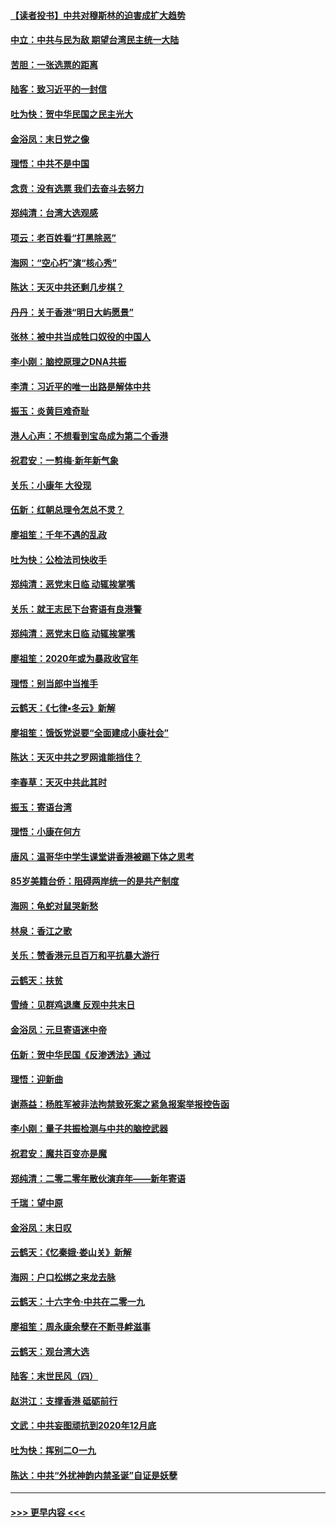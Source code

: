 #### [【读者投书】中共对穆斯林的迫害成扩大趋势](../pages/nsc993/n11791371.md?t=01141331) 
#### [中立：中共与民为敌 期望台湾民主统一大陆](../pages/nsc993/n11790392.md?t=01141331) 
#### [苦胆：一张选票的距离](../pages/nsc993/n11788914.md?t=01141331) 
#### [陆客：致习近平的一封信](../pages/nsc993/n11788867.md?t=01141331) 
#### [吐为快：贺中华民国之民主光大](../pages/nsc993/n11788618.md?t=01141331) 
#### [金浴凤：末日党之像](../pages/nsc993/n11787475.md?t=01141331) 
#### [理悟：中共不是中国](../pages/nsc993/n11787463.md?t=01141331) 
#### [念贲：没有选票  我们去奋斗去努力](../pages/nsc993/n11787398.md?t=01141331) 
#### [郑纯清：台湾大选观感](../pages/nsc993/n11786210.md?t=01141331) 
#### [项云：老百姓看“打黑除恶”](../pages/nsc993/n11785398.md?t=01141331) 
#### [海网：“空心朽”演“核心秀”](../pages/nsc993/n11783874.md?t=01141331) 
#### [陈达：天灭中共还剩几步棋？](../pages/nsc993/n11783719.md?t=01141331) 
#### [丹丹：关于香港“明日大屿愿景”](../pages/nsc993/n11783273.md?t=01141331) 
#### [张林：被中共当成牲口奴役的中国人](../pages/nsc993/n11782397.md?t=01141331) 
#### [李小刚：脑控原理之DNA共振](../pages/nsc993/n11780962.md?t=01141331) 
#### [李清：习近平的唯一出路是解体中共](../pages/nsc993/n11780866.md?t=01141331) 
#### [振玉：炎黄巨难奇耻](../pages/nsc993/n11779632.md?t=01141331) 
#### [港人心声：不想看到宝岛成为第二个香港](../pages/nsc993/n11778817.md?t=01141331) 
#### [祝君安：一剪梅‧新年新气象](../pages/nsc993/n11776340.md?t=01141331) 
#### [关乐：小康年 大役现](../pages/nsc993/n11774213.md?t=01141331) 
#### [伍新：红朝总理令怎总不灵？](../pages/nsc993/n11770813.md?t=01141331) 
#### [廖祖笙：千年不遇的乱政](../pages/nsc993/n11770373.md?t=01141331) 
#### [吐为快：公检法司快收手](../pages/nsc993/n11770359.md?t=01141331) 
#### [郑纯清：恶党末日临 动辄挨掌嘴](../pages/nsc993/n11769912.md?t=01141331) 
#### [关乐：就王志民下台寄语有良港警](../pages/nsc993/n11769903.md?t=01141331) 
#### [郑纯清：恶党末日临 动辄挨掌嘴](../pages/nsc993/n11769356.md?t=01141331) 
#### [廖祖笙：2020年或为暴政收官年](../pages/nsc993/n11768216.md?t=01141331) 
#### [理悟：别当郎中当推手](../pages/nsc993/n11768243.md?t=01141331) 
#### [云鹤天：《七律▪冬云》新解](../pages/nsc993/n11768204.md?t=01141331) 
#### [廖祖笙：饿饭党说要“全面建成小康社会”](../pages/nsc993/n11767482.md?t=01141331) 
#### [陈达：天灭中共之罗网谁能挡住？](../pages/nsc993/n11767465.md?t=01141331) 
#### [李春草：天灭中共此其时](../pages/nsc993/n11767452.md?t=01141331) 
#### [振玉：寄语台湾](../pages/nsc993/n11767432.md?t=01141331) 
#### [理悟：小康在何方](../pages/nsc993/n11767394.md?t=01141331) 
#### [唐风：温哥华中学生课堂讲香港被踢下体之思考](../pages/nsc993/n11766848.md?t=01141331) 
#### [85岁美籍台侨：阻碍两岸统一的是共产制度](../pages/nsc993/n11765043.md?t=01141331) 
#### [海网：龟蛇对鼠哭新愁](../pages/nsc993/n11764895.md?t=01141331) 
#### [林泉：香江之歌](../pages/nsc993/n11764415.md?t=01141331) 
#### [关乐：赞香港元旦百万和平抗暴大游行](../pages/nsc993/n11764382.md?t=01141331) 
#### [云鹤天：扶贫](../pages/nsc993/n11764245.md?t=01141331) 
#### [雪绮：见群鸡退鹰  反观中共末日](../pages/nsc993/n11762112.md?t=01141331) 
#### [金浴凤：元旦寄语迷中帝](../pages/nsc993/n11761788.md?t=01141331) 
#### [伍新：贺中华民国《反渗透法》通过](../pages/nsc993/n11761994.md?t=01141331) 
#### [理悟：迎新曲](../pages/nsc993/n11761152.md?t=01141331) 
#### [谢燕益：杨胜军被非法拘禁致死案之紧急报案举报控告函](../pages/nsc993/n11756134.md?t=01141331) 
#### [李小刚：量子共振检测与中共的脑控武器](../pages/nsc993/n11754518.md?t=01141331) 
#### [祝君安：魔共百变亦是魔](../pages/nsc993/n11754469.md?t=01141331) 
#### [郑纯清：二零二零年散伙演弃年——新年寄语](../pages/nsc993/n11754195.md?t=01141331) 
#### [千瑞：望中原](../pages/nsc993/n11754159.md?t=01141331) 
#### [金浴凤：末日叹](../pages/nsc993/n11752359.md?t=01141331) 
#### [云鹤天：《忆秦娥‧娄山关》新解](../pages/nsc993/n11752348.md?t=01141331) 
#### [海网：户口松绑之来龙去脉](../pages/nsc993/n11752328.md?t=01141331) 
#### [云鹤天：十六字令‧中共在二零一九](../pages/nsc993/n11752305.md?t=01141331) 
#### [廖祖笙：周永康余孽在不断寻衅滋事](../pages/nsc993/n11751013.md?t=01141331) 
#### [云鹤天：观台湾大选](../pages/nsc993/n11751007.md?t=01141331) 
#### [陆客：末世民风（四）](../pages/nsc993/n11749203.md?t=01141331) 
#### [赵洪江：支撑香港 砥砺前行](../pages/nsc993/n11748482.md?t=01141331) 
#### [文武：中共妄图顽抗到2020年12月底](../pages/nsc993/n11748446.md?t=01141331) 
#### [吐为快：挥别二O一九](../pages/nsc993/n11748411.md?t=01141331) 
#### [陈达：中共“外扰神韵内禁圣诞”自证是妖孽](../pages/nsc993/n11748226.md?t=01141331) 

----
#### [ >>> 更早内容 <<< ](../indexes/nsc993-earlier.md)
